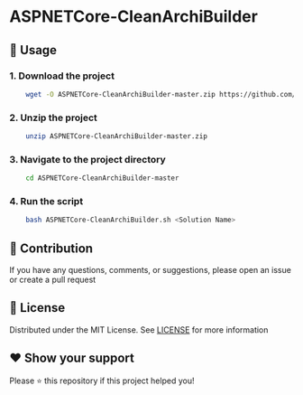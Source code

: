 # ASPNETCore-CleanArchiBuilder

## 🚀 Usage

### 1. Download the project

```bash
    wget -O ASPNETCore-CleanArchiBuilder-master.zip https://github.com/yussuf-codes/ASPNETCore-CleanArchiBuilder/archive/master.zip
```

### 2. Unzip the project

```bash
    unzip ASPNETCore-CleanArchiBuilder-master.zip
```

### 3. Navigate to the project directory

```bash
    cd ASPNETCore-CleanArchiBuilder-master
```

### 4. Run the script

```bash
    bash ASPNETCore-CleanArchiBuilder.sh <Solution Name>
```

## 🙏 Contribution

If you have any questions, comments, or suggestions, please open an issue or create a pull request

## 📄 License

Distributed under the MIT License. See [LICENSE](LICENSE) for more information

## ❤️ Show your support

Please ⭐️ this repository if this project helped you!
